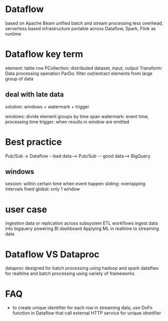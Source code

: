 # Dataflow
based on Apache Beam
unified batch and stream processing
less overhead, serverless based infrastructure
portable across Dataflow, Spark, Flink as runtime

# Dataflow key term
element: table row
PCollection: distributed dataset, input, output
Transform: Data processing operation
ParDo: filter out/extract elements from large group of data

## deal with late data
solution: windows + watermark + trigger

windows: divide element groups by time span
watermark: event time, processing time
trigger: when results in window are emitted

# Best practice
Pub/Sub -> Dataflow --bad data--> Pub/Sub
                    -- good data--> BigQuery

## windows
session: within certain time when event happen
sliding: overlapping intervals
fixed
global: only 1 window

# user case
ingestion data or replication across subsystem
ETL workflows ingest data into bigquery
powering BI dashboard
Applying ML in realtime to streaming data

# Dataflow VS Dataproc
dataproc designed for batch processing using hadoop and spark
dataflwo for realtime and batch processing using variety of frameworks

# FAQ
- to create unique identifier for each row in streaming data, use DoFn function in Dataflow that call external HTTP service for unique idnetifier


